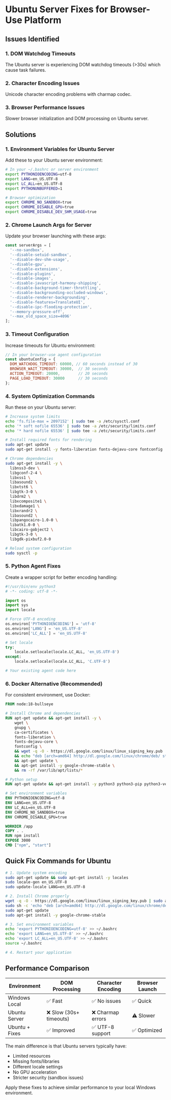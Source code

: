 # Ubuntu Server Fixes for Browser-Use Platform

## Issues Identified

### 1. DOM Watchdog Timeouts
The Ubuntu server is experiencing DOM watchdog timeouts (>30s) which cause task failures.

### 2. Character Encoding Issues
Unicode character encoding problems with charmap codec.

### 3. Browser Performance Issues
Slower browser initialization and DOM processing on Ubuntu server.

## Solutions

### 1. Environment Variables for Ubuntu Server

Add these to your Ubuntu server environment:

```bash
# In your ~/.bashrc or server environment
export PYTHONIOENCODING=utf-8
export LANG=en_US.UTF-8
export LC_ALL=en_US.UTF-8
export PYTHONUNBUFFERED=1

# Browser optimization
export CHROME_NO_SANDBOX=true
export CHROME_DISABLE_GPU=true
export CHROME_DISABLE_DEV_SHM_USAGE=true
```

### 2. Chrome Launch Args for Server

Update your browser launching with these args:

```javascript
const serverArgs = [
  '--no-sandbox',
  '--disable-setuid-sandbox',
  '--disable-dev-shm-usage',
  '--disable-gpu',
  '--disable-extensions',
  '--disable-plugins',
  '--disable-images',
  '--disable-javascript-harmony-shipping',
  '--disable-background-timer-throttling',
  '--disable-backgrounding-occluded-windows',
  '--disable-renderer-backgrounding',
  '--disable-features=TranslateUI',
  '--disable-ipc-flooding-protection',
  '--memory-pressure-off',
  '--max_old_space_size=4096'
];
```

### 3. Timeout Configuration

Increase timeouts for Ubuntu environment:

```javascript
// In your browser-use agent configuration
const ubuntuConfig = {
  DOM_WATCHDOG_TIMEOUT: 60000, // 60 seconds instead of 30
  BROWSER_WAIT_TIMEOUT: 30000,  // 30 seconds
  ACTION_TIMEOUT: 20000,        // 20 seconds
  PAGE_LOAD_TIMEOUT: 30000      // 30 seconds
};
```

### 4. System Optimization Commands

Run these on your Ubuntu server:

```bash
# Increase system limits
echo 'fs.file-max = 2097152' | sudo tee -a /etc/sysctl.conf
echo '* soft nofile 65536' | sudo tee -a /etc/security/limits.conf
echo '* hard nofile 65536' | sudo tee -a /etc/security/limits.conf

# Install required fonts for rendering
sudo apt-get update
sudo apt-get install -y fonts-liberation fonts-dejavu-core fontconfig

# Chrome dependencies
sudo apt-get install -y \
  libnss3-dev \
  libgconf-2-4 \
  libxss1 \
  libasound2 \
  libxtst6 \
  libgtk-3-0 \
  libdrm2 \
  libxcomposite1 \
  libxdamage1 \
  libxrandr2 \
  libasound2 \
  libpangocairo-1.0-0 \
  libatk1.0-0 \
  libcairo-gobject2 \
  libgtk-3-0 \
  libgdk-pixbuf2.0-0

# Reload system configuration
sudo sysctl -p
```

### 5. Python Agent Fixes

Create a wrapper script for better encoding handling:

```python
#!/usr/bin/env python3
# -*- coding: utf-8 -*-

import os
import sys
import locale

# Force UTF-8 encoding
os.environ['PYTHONIOENCODING'] = 'utf-8'
os.environ['LANG'] = 'en_US.UTF-8'
os.environ['LC_ALL'] = 'en_US.UTF-8'

# Set locale
try:
    locale.setlocale(locale.LC_ALL, 'en_US.UTF-8')
except:
    locale.setlocale(locale.LC_ALL, 'C.UTF-8')

# Your existing agent code here
```

### 6. Docker Alternative (Recommended)

For consistent environment, use Docker:

```dockerfile
FROM node:18-bullseye

# Install Chrome and dependencies
RUN apt-get update && apt-get install -y \
    wget \
    gnupg \
    ca-certificates \
    fonts-liberation \
    fonts-dejavu-core \
    fontconfig \
    && wget -q -O - https://dl.google.com/linux/linux_signing_key.pub | apt-key add - \
    && echo "deb [arch=amd64] http://dl.google.com/linux/chrome/deb/ stable main" > /etc/apt/sources.list.d/google-chrome.list \
    && apt-get update \
    && apt-get install -y google-chrome-stable \
    && rm -rf /var/lib/apt/lists/*

# Python setup
RUN apt-get update && apt-get install -y python3 python3-pip python3-venv

# Set environment variables
ENV PYTHONIOENCODING=utf-8
ENV LANG=en_US.UTF-8
ENV LC_ALL=en_US.UTF-8
ENV CHROME_NO_SANDBOX=true
ENV CHROME_DISABLE_GPU=true

WORKDIR /app
COPY . .
RUN npm install
EXPOSE 3000
CMD ["npm", "start"]
```

## Quick Fix Commands for Ubuntu

```bash
# 1. Update system encoding
sudo apt-get update && sudo apt-get install -y locales
sudo locale-gen en_US.UTF-8
sudo update-locale LANG=en_US.UTF-8

# 2. Install Chrome properly
wget -q -O - https://dl.google.com/linux/linux_signing_key.pub | sudo apt-key add -
sudo sh -c 'echo "deb [arch=amd64] http://dl.google.com/linux/chrome/deb/ stable main" >> /etc/apt/sources.list.d/google.list'
sudo apt-get update
sudo apt-get install -y google-chrome-stable

# 3. Set environment variables
echo 'export PYTHONIOENCODING=utf-8' >> ~/.bashrc
echo 'export LANG=en_US.UTF-8' >> ~/.bashrc
echo 'export LC_ALL=en_US.UTF-8' >> ~/.bashrc
source ~/.bashrc

# 4. Restart your application
```

## Performance Comparison

| Environment | DOM Processing | Character Encoding | Browser Launch |
|------------|----------------|-------------------|-----------------|
| Windows Local | ✅ Fast | ✅ No issues | ✅ Quick |
| Ubuntu Server | ❌ Slow (30s+ timeouts) | ❌ Charmap errors | ⚠️ Slower |
| Ubuntu + Fixes | ✅ Improved | ✅ UTF-8 support | ✅ Optimized |

The main difference is that Ubuntu servers typically have:
- Limited resources
- Missing fonts/libraries
- Different locale settings
- No GPU acceleration
- Stricter security (sandbox issues)

Apply these fixes to achieve similar performance to your local Windows environment.
